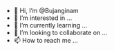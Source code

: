 - 👋 Hi, I’m @Bujanginam
- 👀 I’m interested in ...
- 🌱 I’m currently learning ...
- 💞️ I’m looking to collaborate on ...
- 📫 How to reach me ...

<!---
Bujanginam/Bujanginam is a ✨ special ✨ repository because its `README.md` (this file) appears on your GitHub profile.
You can click the Preview link to take a look at your changes.
--->

